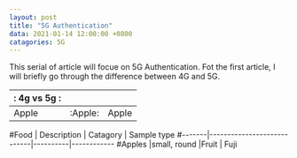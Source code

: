 ```yaml
---
layout: post
title: "5G Authentication"
data: 2021-01-14 12:00:00 +0800
catagories: 5G
---
```

This serial of article will focue on 5G Authentication. Fot the first article, I will briefly go through the difference between 4G and 5G.

|:			4g vs 5g			:|||
|:---------|:------|:---------------|
|Apple	   |:Apple:|Apple			|


#Food   | Description				| Catagory | Sample type
#-------|----------------------------|----------|------------
#Apples |small, round			    |Fruit	   | Fuji	
